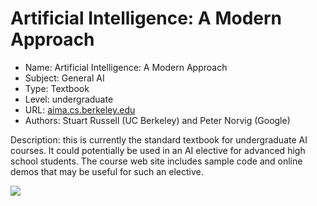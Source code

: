 # Artificial Intelligence: A Modern Approach
* Name: Artificial Intelligence: A Modern Approach
* Subject: General AI
* Type: Textbook
* Level: undergraduate
* URL: [aima.cs.berkeley.edu](http://aima.cs.berkeley.edu/)
* Authors: Stuart Russell (UC Berkeley) and Peter Norvig (Google)

Description: this is currently the standard textbook for undergraduate AI courses. It could potentially be used in an AI elective for advanced high school students. The course web site includes sample code and online demos that may be useful for such an elective.

![](https://github.com/touretzkyds/ai4k12/raw/master/images/aima-cover-3rd.jpg)
